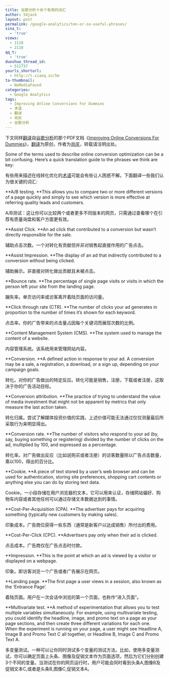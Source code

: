 ```yaml
---
title: 谷歌分析十余个有用的词汇
author: 54jack
layout: post
permalink: /google-analytics/ten-or-so-useful-phrases/
sina_t:
  - 'true'
views:
  - 2118
  - 2118
qq_t:
  - 'true'
duoshuo_thread_id:
  - 511737
yourls_shorturl:
  - http://t.xiaoq.in/5m
ta-thumbnail:
  - NoMediaFound
categories:
  - Google Analytics
tags:
  - Improving Online Conversions For Dummies
  - 术语
  - 翻译
  - 肖庆
  - 谷歌分析
---
```

下文同样<span class='wp_keywordlink_affiliate'><a href="https://xiaoq.in/tag/%e7%bf%bb%e8%af%91/" title="查看翻译中的全部文章" target="_blank">翻译</a></span>自<span class='wp_keywordlink'><a href="https://xiaoq.in/google-analytics/" title="谷歌分析" target="_blank">谷歌分析</a></span>的那个PDF文档《<a href="http://www.google.com/intl/en/landing/conversion/conversionsfordummies.pdf" target="_blank">Improving Online Conversions For Dummies</a>》，<span class='wp_keywordlink_affiliate'><a href="https://xiaoq.in/tag/%e7%bf%bb%e8%af%91/" title="查看翻译中的全部文章" target="_blank">翻译</a></span>为原创，作者为<span class='wp_keywordlink'><a href="https://xiaoq.in/" title="肖庆" target="_blank">肖庆</a></span>，转载请注明出处。

Some of the terms used to describe online conversion optimization can be a bit confusing. Here’s a quick translation guide to the phrases we think are key:

有些用来描述在线转化优化的<span class='wp_keywordlink_affiliate'><a href="https://xiaoq.in/tag/%e6%9c%af%e8%af%ad/" title="查看术语中的全部文章" target="_blank">术语</a></span>可能会有些让人困惑不解。下面翻译一些我们认为很关键的词汇:

**A/B testing. **This allows you to compare two or more different versions of a page quickly and simply to see which version is more effective at referring quality leads and customers.

A/B测试：这让你可以比较两个或者更多不同版本的网页，只需通过查看哪个在引荐有质量询盘和客户方面更有效。

**Assist Click. **An ad click that contributed to a conversion but wasn’t directly responsible for the sale.

辅助点击次数。一个对转化有贡献但并非对销售起直接作用的广告点击。

**Assist Impression. **The display of an ad that indirectly contributed to a conversion without being clicked.

辅助展示。非直接对转化做出贡献且未被点击。

**Bounce rate. **The percentage of single page visits or visits in which the person left your site from the landing page.

蹦失率。单页访问率或访客离开着陆页面的访问量。

**Click through rate (CTR). **The number of clicks your ad generates in proportion to the number of times it’s shown for each keyword.

点击率。你的广告带来的点击量占因每个关键词而展现次数的比例。

**Content Management System (CMS). **The system used to manage the content of a website.

内容管理系统。该系统用来管理网站内容。

**Conversion. **A defined action in response to your ad. A conversion may be a sale, a registration, a download, or a sign up, depending on your campaign goals.

转化。对你的广告做出的特定反应。转化可能是销售，注册，下载或者注册，这取决于你的广告活动目标。

**Conversion attribution. **The practice of trying to understand the value of media investment that might not be apparent by metrics that only measure the last action taken.

转化归属。尝试了解媒体投资价值的实践，上述价值可能无法通过仅仅测量最后所采取行为来明显得出。

**Conversion rate. **The number of visitors who respond to your ad (by, say, buying something or registering) divided by the number of clicks on the ad, multiplied by 100, and expressed as a percentage.

转化率。对广告做出反应（比如说购买或者注册）的访客数量除以广告点击数量，乘以100，得出的百分比。

**Cookie. **A piece of text stored by a user’s web browser and can be used for authentication, storing site preferences, shopping cart contents or anything else you can do by storing text data.

Cookie。一小段存储在用户浏览器的文本，它可以用来认证，存储网站偏好、购物车内容或者其他任何可以通过存储文本数据达到的事情。

**Cost-Per-Acquisition (CPA). **The advertiser pays for acquiring something (typically new customers by making sales).

印象成本。广告商位获得一些东西（通常是新客户以达成销售）所付出的费用。

**Cost-Per-Click (CPC). **Advertisers pay only when their ad is clicked.

点击成本。广告商仅在广告点击时付款。

**Impression. **This is the point at which an ad is viewed by a visitor or displayed on a webpage.

印象。即访客浏览一个广告或者广告展示在网页。

**Landing page. **The first page a user views in a session, also known as the ‘Entrance Page’.

着陆页面。用户在一次会话中浏览的第一个页面，也称作“进入页面”。

**Multivariate test. **A method of experimentation that allows you to test multiple variables simultaneously. For example, using multivariate testing, you could identify the headline, image, and promo text on a page as your page sections, and then create three different variations for each one. When the experiment is running on your page, a user might see Headline A, Image B and Promo Text C all together, or Headline B, Image C and Promo Text A.

多变量测试。一种可以让你同时测试多个变量的测试方法。比如，使用多变量测试，你可以确定页面上头条、图像及促销文本作为页面选项，然后为它们分别创建3个不同的变量。当测试在你的网页运行时，用户可能会同时看到头条A,图像B及促销文本C,或者是头条B,图像C,促销文本A。

&nbsp;